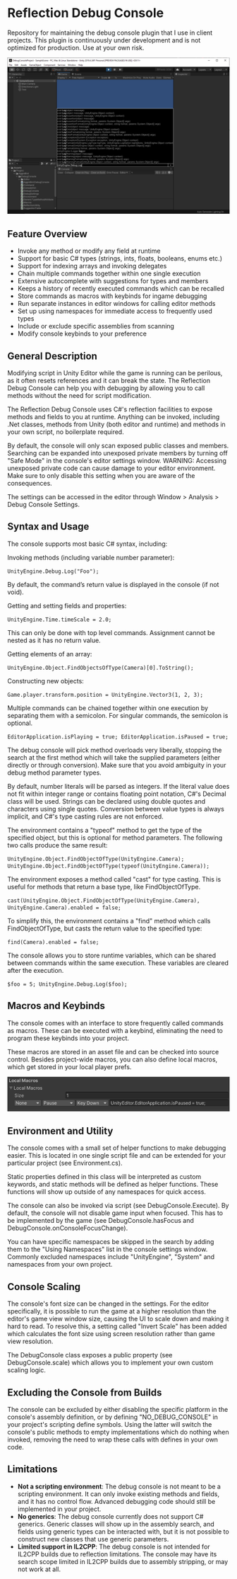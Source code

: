 # Reflection Debug Console

Repository for maintaining the debug console plugin that I use in client projects. This plugin is continuously under development and is not optimized for production. Use at your own risk.

![alt text](https://github.com/AggroBird/ReflectionDebugConsole/blob/main/example.png?raw=true "Debug Console")

## Feature Overview

- Invoke any method or modify any field at runtime
- Support for basic C# types (strings, ints, floats, booleans, enums etc.)
- Support for indexing arrays and invoking delegates
- Chain multiple commands together within one single execution
- Extensive autocomplete with suggestions for types and members
- Keeps a history of recently executed commands which can be recalled
- Store commands as macros with keybinds for ingame debugging
- Run separate instances in editor windows for calling editor methods
- Set up using namespaces for immediate access to frequently used types
- Include or exclude specific assemblies from scanning
- Modify console keybinds to your preference

## General Description

Modifying script in Unity Editor while the game is running can be perilous, as it often resets references and it can break the state. The Reflection Debug Console can help you with debugging by allowing you to call methods without the need for script modification.

The Reflection Debug Console uses C#'s reflection facilities to expose methods and fields to you at runtime. Anything can be invoked, including .Net classes, methods from Unity (both editor and runtime) and methods in your own script, no boilerplate required.

By default, the console will only scan exposed public classes and members. Searching can be expanded into unexposed private members by turning off "Safe Mode" in the console's editor settings window. 
WARNING: Accessing unexposed private code can cause damage to your editor environment. Make sure to only disable this setting when you are aware of the consequences.

The settings can be accessed in the editor through Window > Analysis > Debug Console Settings.

## Syntax and Usage

The console supports most basic C# syntax, including:

Invoking methods (including variable number parameter):
```
UnityEngine.Debug.Log("Foo");
```
By default, the command’s return value is displayed in the console (if not void).

Getting and setting fields and properties:
```
UnityEngine.Time.timeScale = 2.0;
```
This can only be done with top level commands. Assignment cannot be nested as it has no return value.

Getting elements of an array:
```
UnityEngine.Object.FindObjectsOfType(Camera)[0].ToString();
```

Constructing new objects:
```
Game.player.transform.position = UnityEngine.Vector3(1, 2, 3);
```

Multiple commands can be chained together within one execution by separating them with a semicolon. For singular commands, the semicolon is optional.
```
EditorApplication.isPlaying = true; EditorApplication.isPaused = true;
```

The debug console will pick method overloads very liberally, stopping the search at the first method which will take the supplied parameters (either directly or through conversion). Make sure that you avoid ambiguity in your debug method parameter types.

By default, number literals will be parsed as integers. If the literal value does not fit within integer range or contains floating point notation, C#'s Decimal class will be used. Strings can be declared using double quotes and characters using single quotes. Conversion between value types is always implicit, and C#'s type casting rules are not enforced.

The environment contains a "typeof" method to get the type of the specified object, but this is optional for method parameters. The following two calls produce the same result:
```
UnityEngine.Object.FindObjectOfType(UnityEngine.Camera);
UnityEngine.Object.FindObjectOfType(typeof(UnityEngine.Camera));
```

The environment exposes a method called "cast" for type casting. This is useful for methods that return a base type, like FindObjectOfType.
```
cast(UnityEngine.Object.FindObjectOfType(UnityEngine.Camera), UnityEngine.Camera).enabled = false;
```
To simplify this, the environment contains a "find" method which calls FindObjectOfType, but casts the return value to the specified type:
```
find(Camera).enabled = false;
```

The console allows you to store runtime variables, which can be shared between commands within the same execution. These variables are cleared after the execution.
```
$foo = 5; UnityEngine.Debug.Log($foo);
```

## Macros and Keybinds

The console comes with an interface to store frequently called commands as macros. These can be executed with a keybind, eliminating the need to program these keybinds into your project.

These macros are stored in an asset file and can be checked into source control. Besides project-wide macros, you can also define local macros, which get stored in your local player prefs.

![alt text](https://github.com/AggroBird/ReflectionDebugConsole/blob/main/macro.png?raw=true "Macro")

## Environment and Utility

The console comes with a small set of helper functions to make debugging easier. This is located in one single script file and can be extended for your particular project (see Environment.cs).

Static properties defined in this class will be interpreted as custom keywords, and static methods will be defined as helper functions. These functions will show up outside of any namespaces for quick access.

The console can also be invoked via script (see DebugConsole.Execute). By default, the console will not disable game input when focused. This has to be implemented by the game (see DebugConsole.hasFocus and DebugConsole.onConsoleFocusChange).

You can have specific namespaces be skipped in the search by adding them to the "Using Namespaces" list in the console settings window. Commonly excluded namespaces include "UnityEngine", "System" and namespaces from your own project.

## Console Scaling

The console's font size can be changed in the settings. For the editor specifically, it is possible to run the game at a higher resolution than the editor's game view window size, causing the UI to scale down and making it hard to read. To resolve this, a setting called "Invert Scale" has been added which calculates the font size using screen resolution rather than game view resolution.

The DebugConsole class exposes a public property (see DebugConsole.scale) which allows you to implement your own custom scaling logic.

## Excluding the Console from Builds

The console can be excluded by either disabling the specific platform in the console's assembly definition, or by defining "NO_DEBUG_CONSOLE" in your project's scripting define symbols. Using the latter will switch the console's public methods to empty implementations which do nothing when invoked, removing the need to wrap these calls with defines in your own code.

## Limitations

- **Not a scripting environment**: The debug console is not meant to be a scripting environment. It can only invoke existing methods and fields, and it has no control flow. Advanced debugging code should still be implemented in your project.
- **No generics**: The debug console currently does not support C# generics. Generic classes will show up in the assembly search, and fields using generic types can be interacted with, but it is not possible to construct new classes that use generic parameters.
- **Limited support in IL2CPP**: The debug console is not intended for IL2CPP builds due to reflection limitations. The console may have its search scope limited in IL2CPP builds due to assembly stripping, or may not work at all.
